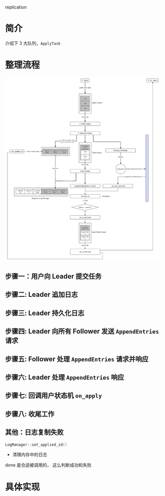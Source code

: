 replication

简介
===

介绍下 3 大队列，`ApplyTask`

整理流程
===

![日志复制整体流程](image/replication.svg)



步骤一：用户向 Leader 提交任务
---

步骤二: Leader 追加日志
---

步骤三: Leader 持久化日志
---

步骤四: Leader 向所有 Follower 发送 `AppendEntries` 请求
---

步骤五: Follower 处理 `AppendEntries` 请求并响应
---

步骤六: Leader 处理 `AppendEntries` 响应
---

步骤七: 回调用户状态机 `on_apply`
---

步骤八: 收尾工作
---

其他：日志复制失败
---

```cpp
LogManager::set_applied_id()
```

* 清理内存中的日志

done 是合适被调用的， 这么判断成功和失败

具体实现
===
